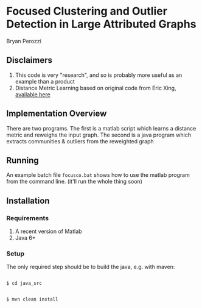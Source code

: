 # Focused Clustering and Outlier Detection in Large Attributed Graphs

Bryan Perozzi

## Disclaimers

1. This code is very "research", and so is probably more useful as an example than a product
1. Distance Metric Learning based on original code from Eric Xing, [available here]( http://www.cs.cmu.edu/~epxing/papers/Old_papers/code_Metric_online.tar.gz)

## Implementation Overview

There are two programs.  The first is a matlab script which learns a distance metric and reweighs the input graph.  The second is a java program which extracts communities & outliers from the reweighted graph

## Running

An example batch file <code>focusco.bat</code> shows how to use the matlab program from the command line.  (it'll run the whole thing soon)

## Installation

### Requirements
1. A recent version of Matlab
2. Java 6+

### Setup
The only required step should be to build the java, e.g. with maven:

<code>
$ cd java_src

$ mvn clean install
</code>

